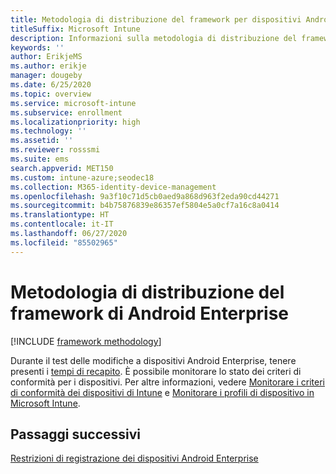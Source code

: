 ```yaml
---
title: Metodologia di distribuzione del framework per dispositivi Android Enterprise in Intune
titleSuffix: Microsoft Intune
description: Informazioni sulla metodologia di distribuzione del framework per dispositivi Android Enterprise in Intune.
keywords: ''
author: ErikjeMS
ms.author: erikje
manager: dougeby
ms.date: 6/25/2020
ms.topic: overview
ms.service: microsoft-intune
ms.subservice: enrollment
ms.localizationpriority: high
ms.technology: ''
ms.assetid: ''
ms.reviewer: rosssmi
ms.suite: ems
search.appverid: MET150
ms.custom: intune-azure;seodec18
ms.collection: M365-identity-device-management
ms.openlocfilehash: 9a3f10c71d5cb0aed9a868d963f2eda90cd44271
ms.sourcegitcommit: b4b75876839e86357ef5804e5a0cf7a16c8a0414
ms.translationtype: HT
ms.contentlocale: it-IT
ms.lasthandoff: 06/27/2020
ms.locfileid: "85502965"
---
```

# <a name="android-enterprise-framework-deployment-methodology"></a>Metodologia di distribuzione del framework di Android Enterprise

[!INCLUDE [framework methodology](../includes/framework-deployment-methodology.md)]

Durante il test delle modifiche a dispositivi Android Enterprise, tenere presenti i [tempi di recapito](../configuration/device-profile-troubleshoot.md#how-long-does-it-take-for-devices-to-get-a-policy-profile-or-app-after-they-are-assigned). È possibile monitorare lo stato dei criteri di conformità per i dispositivi. Per altre informazioni, vedere [Monitorare i criteri di conformità dei dispositivi di Intune](../protect/compliance-policy-monitor.md) e [Monitorare i profili di dispositivo in Microsoft Intune](../configuration/device-profile-monitor.md). 

## <a name="next-steps"></a>Passaggi successivi

[Restrizioni di registrazione dei dispositivi Android Enterprise](device-enrollment-restrictions.md)